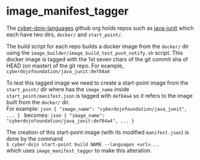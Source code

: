 
# image_manifest_tagger

The [cyber-dojo-languages](https://github.com/cyber-dojo-languages) github org holds repos such as
[java-junit](https://github.com/cyber-dojo-languages/java-junit)
which each have two dirs, `docker/` and `start_point/`.  

The build script for each repo builds a docker image from the `docker/`
dir using the `image_builder/image_build_test_push_notify.sh` script.
This docker image is tagged with the 1st seven chars of the git commit sha of HEAD (on master)
of the git repo. For example, `cyberdojofoundation/java_junit:def84a4`

To test this tagged image we need to create a start-point image from the `start_point/`
dir where has the `image_name` inside `start_point/manifest.json` is tagged with `def84a4` so
it refers to the image built from the `docker/` dir.  
    For example:
    ```json
    {
      "image_name": "cyberdojofoundation/java_junit",
      ...
    }
    ```
    becomes:
    ```json
    {
      "image_name": "cyberdojofoundation/java_junit:def84a4",
      ...
    }
    ```
    
The creation of this start-point image (with its modified `manifest.json`) is done by the command  
`$ cyber-dojo start-point build NAME --languages <url>...`  
which uses `image_manifest_tagger` to make this alteration.
